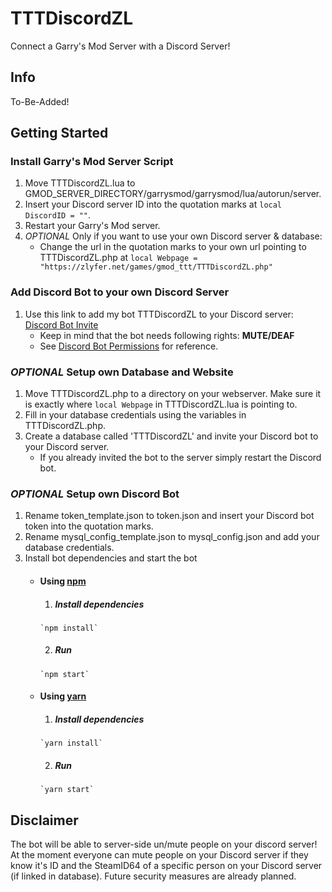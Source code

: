 # TTTDiscordZL
Connect a Garry's Mod Server with a Discord Server!
## Info
To-Be-Added!
## Getting Started
### Install Garry's Mod Server Script
1. Move TTTDiscordZL.lua to GMOD_SERVER_DIRECTORY/garrysmod/garrysmod/lua/autorun/server.
2. Insert your Discord server ID into the quotation marks at `local DiscordID = ""`.
3. Restart your Garry's Mod server.
4. _OPTIONAL_ Only if you want to use your own Discord server & database:
	* Change the url in the quotation marks to your own url pointing to TTTDiscordZL.php at `local Webpage = "https://zlyfer.net/games/gmod_ttt/TTTDiscordZL.php"`
### Add Discord Bot to your own Discord Server
1. Use this link to add my bot TTTDiscordZL to your Discord server: [Discord Bot Invite](https://discordapp.com/oauth2/authorize?client_id=424687518966087682&scope=bot&permissions=4194304)
	* Keep in mind that the bot needs following rights: **MUTE/DEAF**
	* See [Discord Bot Permissions](https://discordapp.com/developers/docs/topics/permissions) for reference.
### _OPTIONAL_ Setup own Database and Website
1. Move TTTDiscordZL.php to a directory on your webserver. Make sure it is exactly where `local Webpage` in TTTDiscordZL.lua is pointing to.
2. Fill in your database credentials using the variables in TTTDiscordZL.php.
3. Create a database called 'TTTDiscordZL' and invite your Discord bot to your Discord server.
	* If you already invited the bot to the server simply restart the Discord bot.
### _OPTIONAL_ Setup own Discord Bot
1. Rename token_template.json to token.json and insert your Discord bot token into the quotation marks.
2. Rename mysql_config_template.json to mysql_config.json and add your database credentials.
3. Install bot dependencies and start the bot
	* #### Using [npm](https://www.npmjs.com/)
		1. ##### Install dependencies
		  `npm install`
		2. ##### Run
		  `npm start`
	* #### Using [yarn](https://yarnpkg.com/)
		1. ##### Install dependencies
		  `yarn install`
		2. ##### Run
		  `yarn start`
## Disclaimer
The bot will be able to server-side un/mute people on your discord server!
At the moment everyone can mute people on your Discord server if they know it's ID and the SteamID64 of a specific person on your Discord server (if linked in database).
Future security measures are already planned.
